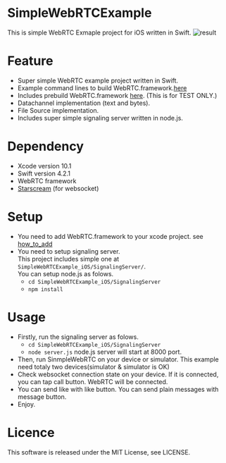 # SimpleWebRTCExample
This is simple WebRTC Exmaple project for iOS written in Swift.
![result](https://raw.githubusercontent.com/tkmn0/SimpleWebRTCExample_iOS/master/media/sample.gif)

# Feature
- Super simple WebRTC example project written in Swift.
- Example command lines to build WebRTC.framework.[here](https://github.com/tkmn0/SimpleWebRTCExample_iOS/blob/master/docs/BuildWebRTCFrameworkFlow.md)
- Includes prebuild WebRTC.framework [here](https://github.com/tkmn0/SimpleWebRTCExample_iOS/releases). (This is for TEST ONLY.)
- Datachannel implementation (text and bytes).
- File Source implementation.
- Includes super simple signaling server written in node.js.

# Dependency
- Xcode version 10.1
- Swift version 4.2.1
- WebRTC framework
- [Starscream](https://github.com/daltoniam/starscream) (for websocket)

# Setup
- You need to add WebRTC.framework to your xcode project. see [how_to_add](https://github.com/tkmn0/SimpleWebRTCExample_iOS/blob/master/docs/how_to_add.md)
- You need to setup signaling server.     
  This project includes simple one at `SimpleWebRTCExample_iOS/SignalingServer/`.    
  You can setup node.js as folows.
  - `cd SimpleWebRTCExample_iOS/SignalingServer`
  - `npm install`

# Usage
- Firstly, run the signaling server as folows.
  - `cd SimpleWebRTCExample_iOS/SignalingServer`
  - `node server.js`
  node.js server will start at 8000 port.
- Then, run SinmpleWebRTC on your device or simulator. This example need totaly two devices(simulator & simulator is OK)
- Check websocket connection state on your device. If it is connected, you can tap call button. WebRTC will be connected.
- You can send like with like button. 
  You can send plain messages with message button.
- Enjoy.

# Licence
This software is released under the MIT License, see LICENSE.
